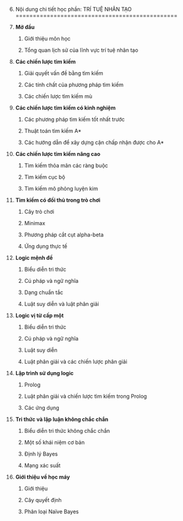 6. Nội dung chi tiết học phần: TRÍ TUỆ NHÂN TẠO
===============================================

1.  **Mở đầu**

    1.  Giới thiệu môn học

    2.  Tổng quan lịch sử của lĩnh vực trí tuệ nhân tạo

2.  **Các chiến lược tìm kiếm**

    1.  Giải quyết vấn đề bằng tìm kiếm

    2.  Các tính chất của phương pháp tìm kiếm

    3.  Các chiến lược tìm kiếm mù

3.  **Các chiến lược tìm kiếm có kinh nghiệm**

    1.  Các phương pháp tìm kiếm tốt nhất trước

    2.  Thuật toán tìm kiếm A\*

    3.  Các hướng dẫn để xây dựng cận chấp nhận được cho A\*

4.  **Các chiến lược tìm kiếm nâng cao**

    1.  Tìm kiếm thỏa mãn các ràng buộc

    2.  Tìm kiếm cục bộ

    3.  Tìm kiếm mô phỏng luyện kim

5.  **Tìm kiếm có đối thủ trong trò chơi**

    1.  Cây trò chơi

    2.  Minimax

    3.  Phương pháp cắt cụt alpha-beta

    4.  Ứng dụng thực tế

6.  **Logic mệnh đề**

    1.  Biểu diễn tri thức

    2.  Cú pháp và ngữ nghĩa

    3.  Dạng chuẩn tắc

    4.  Luật suy diễn và luật phân giải

7.  **Logic vị từ cấp một**

    1.  Biểu diễn tri thức

    2.  Cú pháp và ngữ nghĩa

    3.  Luật suy diễn

    4.  Luật phân giải và các chiến lược phân giải

8.  **Lập trình sử dụng logic**

    1.  Prolog

    2.  Luật phân giải và chiến lược tìm kiếm trong Prolog

    3.  Các ứng dụng

9.  **Tri thức và lập luận không chắc chắn**

    1.  Biểu diễn tri thức không chắc chắn

    2.  Một số khái niệm cơ bản

    3.  Định lý Bayes

    4.  Mạng xác suất

10. **Giới thiệu về học máy**

    1.  Giới thiệu

    2.  Cây quyết định

    3.  Phân loại Naïve Bayes

